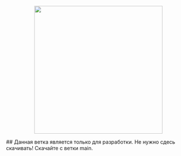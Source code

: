 <p align="center">
      <img src="https://i.ibb.co/r4Fm3Y2/2025-01-18-124822.png" width="350">
</p>
## Данная ветка является только для разработки. Не нужно сдесь скачивать! Скачайте с ветки main.
